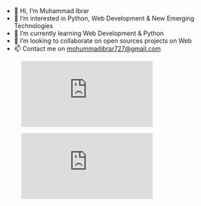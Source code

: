 - 👋 Hi, I’m Muhammad Ibrar
- 👀 I’m interested in Python, Web Development & New Emerging Technologies 
- 🌱 I’m currently learning Web Development & Python
- 💞️ I’m looking to collaborate on open sources projects on Web
- 📫 Contact me on mohummadibrar727@gmail.com
<figure><embed src="https://wakatime.com/share/@Muhummad_Ibrar/765044eb-d2ba-4c70-b588-317a3683f131.svg"></embed></figure>
<figure><embed src="https://wakatime.com/share/@Muhummad_Ibrar/42b77327-f87b-4e31-a2c1-7ebc5458800f.svg"></embed></figure>
<!---
Muhammad-Ibrar727/Muhammad-Ibrar727 is a ✨ special ✨ repository because its `README.md` (this file) appears on your GitHub profile.
You can click the Preview link to take a look at your changes.
--->
